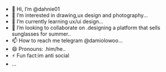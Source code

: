 - 👋 Hi, I’m @dahnie01
- 👀 I’m interested in drawing,ux design and photography...
- 🌱 I’m currently learning ux/ui design...
- 💞️ I’m looking to collaborate on .designing a platform that sells sunglasses for summer..
- 📫 How to reach me telegram @damiolowoo...
- 😄 Pronouns: .him/he..
- ⚡ Fun fact:im anti social
-  ...

<!---
dahnie01/dahnie01 is a ✨ special ✨ repository because its `README.md` (this file) appears on your GitHub profile.
You can click the Preview link to take a look at your changes.
--->
